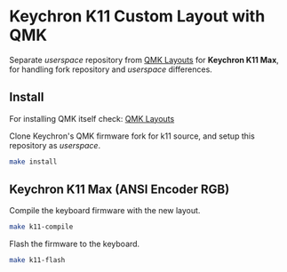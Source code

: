# Keychron K11 Custom Layout with QMK

Separate _userspace_ repository from [QMK Layouts](https://github.com/hrvthzslt/qmk-layouts) for **Keychron K11 Max**, for handling fork repository and _userspace_ differences.

## Install

For installing QMK itself check: [QMK Layouts](https://github.com/hrvthzslt/qmk-layouts)

Clone Keychron's QMK firmware fork for k11 source, and setup this repository as _userspace_.

```bash
make install
```

## Keychron K11 Max (ANSI Encoder RGB)

Compile the keyboard firmware with the new layout.

```bash
make k11-compile
```

Flash the firmware to the keyboard.

```bash
make k11-flash
```
